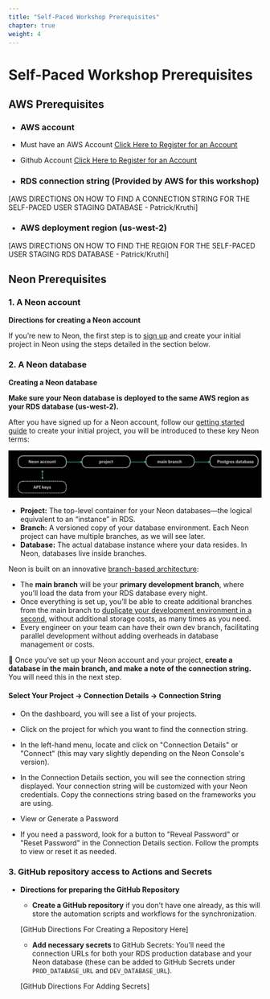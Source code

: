 ```yaml
---
title: "Self-Paced Workshop Prerequisites"
chapter: true
weight: 4
---
```



# Self-Paced Workshop Prerequisites

## AWS Prerequisites
- ### AWS account
- Must have an AWS Account [Click Here to Register for an Account](https://aws.amazon.com/free/?gclid=CjwKCAiApY-7BhBjEiwAQMrrEQvPVHrROjm_VPCmPQKxuQ5MDb45z8R8_aYf9qnh9YTa2K88EwxLoRoCZcoQAvD_BwE&trk=78b916d7-7c94-4cab-98d9-0ce5e648dd5f≻_channel=ps&ef_id=CjwKCAiApY-7BhBjEiwAQMrrEQvPVHrROjm_VPCmPQKxuQ5MDb45z8R8_aYf9qnh9YTa2K88EwxLoRoCZcoQAvD_BwE:G:s&s_kwcid=AL!4422!3!432339156165!e!!g!!aws%20account!9572385111!102212379047&all-free-tier.sort-by=item.additionalFields.SortRank&all-free-tier.sort-order=asc&awsf.Free%20Tier%20Types=*all&awsf.Free%20Tier%20Categories=*all)

- Github Account [Click Here to Register for an Account](https://github.com/join)


- ### RDS connection string (Provided by AWS for this workshop)
[AWS DIRECTIONS ON HOW TO FIND A CONNECTION STRING FOR THE SELF-PACED USER STAGING DATABASE - Patrick/Kruthi]
- ### AWS deployment region (us-west-2)
[AWS DIRECTIONS ON HOW TO FIND THE REGION FOR THE SELF-PACED USER STAGING RDS DATABASE - Patrick/Kruthi]


## Neon Prerequisites <!-- MODIFY THIS SUBHEADING -->

### 1. A Neon account
**Directions for creating a Neon account** 


If you’re new to Neon, the first step is to [sign up](https://console.neon.tech/signup) and create your initial project in Neon using the steps detailed in the section below.


### 2. A Neon database 

**Creating a Neon database** 



**Make sure your Neon database is deployed to the same AWS region as your RDS database (us-west-2).**


After you have signed up for a Neon account, follow our [getting started guide](https://neon.tech/docs/get-started-with-neon/signing-up) to create your initial project, you will be introduced to these key Neon terms:

![Neon Object Hierarchy](/static/images/Neondatabasedr.png)


- **Project:** The top-level container for your Neon databases—the logical equivalent to an “instance” in RDS.
- **Branch:** A versioned copy of your database environment. Each Neon project can have multiple branches, as we will see later.
- **Database:** The actual database instance where your data resides. In Neon, databases live inside branches.


Neon is built on an innovative [branch-based architecture](https://neon.tech/blog/architecture-decisions-in-neon):

- The **main branch** will be your **primary development branch**, where you’ll load the data from your RDS database every night.
- Once everything is set up, you’ll be able to create additional branches from the main branch to [duplicate your development environment in a second](https://neon.tech/blog/how-to-copy-large-postgres-databases-in-seconds), without additional storage costs, as many times as you need.
- Every engineer on your team can have their own dev branch, facilitating parallel development without adding overheads in database management or costs.


    
🚨 Once you’ve set up your Neon account and your project, **create a database in the main branch, and make a note of the connection string.** You will need this in the next step.



#### Select Your Project -> Connection Details -> Connection String

- On the dashboard, you will see a list of your projects.
- Click on the project for which you want to find the connection string. 
- In the left-hand menu, locate and click on "Connection Details" or "Connect" (this may vary slightly depending on the Neon Console's version).
- In the Connection Details section, you will see the connection string displayed. Your connection string will be customized with your Neon credentials. Copy the connections string based on the frameworks you are using.

-  View or Generate a Password 

 -  If you need a password, look for a button to "Reveal Password" or "Reset Password" in the Connection Details section. Follow the prompts to view or reset it as needed.


### 3. GitHub repository access to Actions and Secrets 
- **Directions for preparing the GitHub Repository** 

    - **Create a GitHub repository** if you don't have one already, as this will store the automation scripts and workflows for the synchronization. 


    [GitHub Directions For Creating a Repository Here]

    - **Add necessary secrets** to GitHub Secrets: You’ll need the connection URLs for both your RDS production database and your Neon database (these can be added to GitHub Secrets under `PROD_DATABASE_URL` and `DEV_DATABASE_URL`).

    [GitHub Directions For Adding Secrets]
